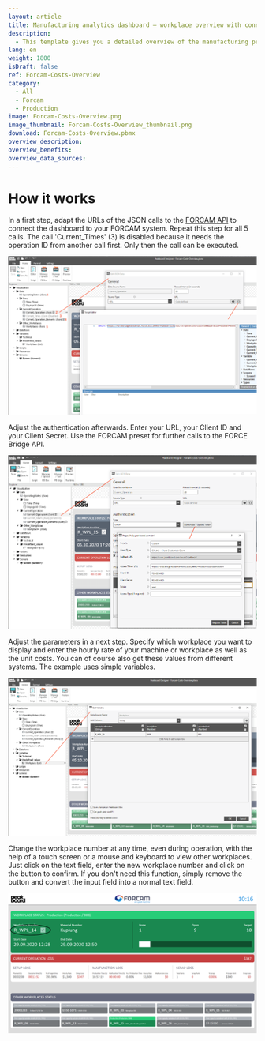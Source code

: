 ```yaml
---
layout: article
title: Manufacturing analytics dashboard – workplace overview with connection to FORCAM FORCE™
description: 
  - This template gives you a detailed overview of the manufacturing process at a single workstation. It is connected to FORCAM FORCE™, FORCAM's IT platform for the industrial Internet of Things (IIoT). Pull the production data from the FORCAM FORCE™ Bridge API and relate it to other parameters, such as hourly rate and unit price. Get a full order status overview and operation monitoring in real time. What's more, get transparency about the resulting costs i.e. loss, e.g. due to machine malfunction. This template supports your process optimization and contributes to an improvement in your profitability.
lang: en
weight: 1800
isDraft: false
ref: Forcam-Costs-Overview
category:
  - All
  - Forcam
  - Production
image: Forcam-Costs-Overview.png
image_thumbnail: Forcam-Costs-Overview_thumbnail.png
download: Forcam-Costs-Overview.pbmx
overview_description:
overview_benefits:
overview_data_sources:
---
```


# How it works

In a first step, adapt the URLs of the JSON calls to the [FORCAM API](https://docs.forcebridge.io/) to connect the dashboard to your FORCAM system. Repeat this step for all 5 calls. The call 'Current_Times' (3) is disabled because it needs the operation ID from another call first. Only then the call can be executed.

![](img/forcam-call-url.png)

Adjust the authentication afterwards. Enter your URL, your Client ID and your Client Secret. Use the FORCAM preset for further calls to the FORCE Bridge API.

![](img/forcam-oauth-update.png)

Adjust the parameters in a next step. Specify which workplace you want to display and enter the hourly rate of your machine or workplace as well as the unit costs. You can of course also get these values from different systems. The example uses simple variables.

![](img/forcam-workplace-and-prices.png)

Change the workplace number at any time, even during operation, with the help of a touch screen or a mouse and keyboard to view other workplaces. Just click on the text field, enter the new workplace number and click on the button to confirm. If you don't need this function, simply remove the button and convert the input field into a normal text field.

![](img/forcam-cost-overview-live-edit.png)
